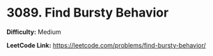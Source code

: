 # 3089. Find Bursty Behavior

**Difficulty:** Medium

**LeetCode Link:** https://leetcode.com/problems/find-bursty-behavior/


